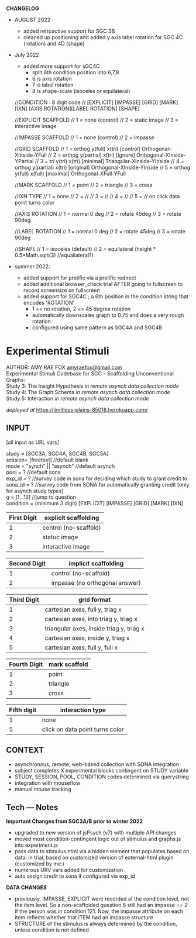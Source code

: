 **CHANGELOG**

- AUGUST 2022
  - added retroactive support for SGC 3B 
  - cleaned up positioning and added y axis label rotation for SGC 4C (rotation) and 4D (shape)

- July 2022
  - added more support for sGC4C
    - split 6th condition position into 6,7,8
    - 6 is axis rotation
    - 7 is label rotation
    - 8 is shape-scale (isoceles or equilateral)

  //CONDITION : 8 digit code 
    // [EXPLICIT] [IMPASSE] [GRID] [MARK] [IXN] [AXIS ROTATION][LABEL ROTATION] [SHAPE]

    //EXPLICIT SCAFFOLD
    //    1 = none (control)
    //    2 = static image
    //    3 = interactive image 

    //IMPASSE SCAFFOLD
    //    1 = none (control)
    //    2 = impasse 
    
    //GRID SCAFFOLD
    //    1 = orthog y(full) x(tri) [control] Orthogonal-XInside-YFull
    //    2 = orthog y(partial) x(tri) [ignore] Orthogonal-XInside-YPartial
    //    3 = tri y(tri) x(tri) [minimal] Triangular-XInside-YInside
    //    4 = orthog y(partial) x(tri) [original] Orthogonal-XInside-YInside
    //    5 = orthog y(full) x(full) [maximal] Orthogonal-XFull-YFull

    //MARK SCAFFOLD
    //    1 = point
    //    2 = triangle
    //    3 = cross

    //IXN TYPE
    //    1 = none
    //    2 = //
    //    3 = //
    //    4 = //
    //    5 = // on click data point turns color

    //AXIS ROTATION
    //    1 = normal 0 deg
    //    2 = rotate 45deg 
    //    3 = rotate 90deg 

    //LABEL ROTATION
    //    1 = normal 0 deg
    //    2 = rotate 45deg 
    //    3 = rotate 90deg 

    //SHAPE
    //    1 = isoceles (default)
    //    2 = equilateral (height * 0.5*Math.sqrt(3) //equaliateral?)

- summer 2022:
  - added support for prolific via a prolific redirect 
  - added additional browser_check trial AFTER going to fullscreen to record screensize on fullscreen
  - added support for SGC4C ; a 6th position in the condition string that encodes 'ROTATION'
    - 1 == no rotation, 2 == 45 degree rotation
    - automatically downscales graph to 0.75 and does a very rough rotation
    - configured using same pattern as SGC4A and SGC4B



# Experimental Stimuli 
AUTHOR: AMY RAE FOX amyraefox@gmail.com  
Experimental Stimuli Codebase for SGC - Scaffolding Unconventional Graphs:  
Study 3: The Insight Hypothesis _in remote asynch data collection mode_  
Study 4: The Graph Schema _in remote asynch data collection mode_  
Study 5: Interaction _in remote asynch data collection mode_  

_deployed at_ https://limitless-plains-85018.herokuapp.com/

## INPUT
[all input as URL vars]

study = [SGC3A, SGC4A, SGC4B, SGC5A]  
session= [freetext] //default blank  
mode = "synch" || "asynch" //default asynch  
pool = ? //default sona  
exp_id = ? //survey code in sona for deciding which study to grant credit to  
sona_id = ? //survey code from SONA for automatically granting credit [only for asynch study types]  
q = [1...15] //jump to question  
condition = (minimum 3 digit) [EXPLICIT] [IMPASSE] [GRID] [MARK] [IXN]

First Digit    | explicit scaffolding
 ------------- |-------------
 1      | control (no-scaffold)
 2      | statuc image 
 3      | interactive image

Second Digit    | implicit scaffolding
 ------------- |-------------
1      | control (no-scaffold)
2      | impasse (no orthogonal answer)

Third Digit    | grid format
------------- |-------------
 1 | cartesian axes, full y, triag x
 2 | cartesian axes, into triag y, triag x
 3 | triangular axes, inside triag y, triag x
 4 | cartesian axes, inside y, triag x
 5 | cartesian axes, full y, full x

Fourth Digit    | mark scaffold
------------- |-------------
 1 | point
 2 | triangle
 3 | cross

 Fifth digit  | interaction type
------------- |-------------
 1 | none
 5 | click on data point turns color 


##  CONTEXT
- asynchronous, remote, web-based collection with SONA integration
- subject completes X experimental blocks contingent on STUDY variable
- STUDY, SESSION, POOL, CONDITION codes determined via querystring
- integration with mouseflow
- manual mouse tracking 

## Tech — Notes
**Important Changes from SGC3A/B prior to winter 2022**
- upgraded to new version of jsPsych (v7) with multiple API changes 
- moved most condition-contingent logic out of stimulus and graphs.js into experiment.js
- pass data to stimulus.html via a hidden <data> element that populates based on data: in trial, based on customized version of external-html plugin (customized by me:)
- numerous URV vars added for customization 
- auto assign credit to sona if configured via exp_id

**DATA CHANGES**
- previously, IMPASSE, EXPLICIT were recorded at the condition level, not the item level. So a non-scaffolded question 6 still had an impasse == 2 if the person was in condition 121. Now, the impasse attribute on each item reflects whether that iTEM had an impasse structure 
- STRUCTURE of the stimulus is always determined by the condition, unless condition is not defined 

